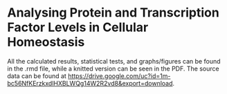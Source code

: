 # Analysing Protein and Transcription Factor Levels in Cellular Homeostasis

All the calculated results, statistical tests, and graphs/figures can be found in the .rmd file, while a knitted version can be seen in the PDF. The source data can be found at https://drive.google.com/uc?id=1m-bc56NfKErzkxdlHXBLWQg14W2R2vd8&export=download.